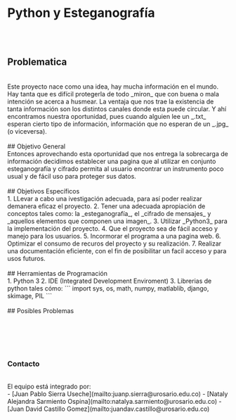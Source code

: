 # Python y Esteganografía
<br/> <br/>

## Problematica
<br/>
Este proyecto nace como una idea, hay mucha información en el mundo. Hay tanta que es difícil protegerla de todo _miron_ que con buena o mala intención se acerca a husmear. La ventaja que nos trae la existencia de tanta información son los distintos canales donde esta puede circular. Y ahí encontramos nuestra oportunidad, pues cuando alguien lee un _.txt_ esperan cierto tipo de información, información que no esperan de un _.jpg_ (o viceversa).
<br/> <br/>
## Objetivo General
<br/>
Entonces aprovechando esta oportunidad que nos entrega la sobrecarga de información decidimos establecer una pagina que al utilizar en conjunto esteganografía y cifrado permita al usuario encontrar un instrumento poco usual y de fácil uso para proteger sus datos.
<br/> <br/>
## Objetivos Específicos
<br/>
1. LLevar a cabo una ivestigación adecuada, para así poder realizar demanera eficaz el proyecto.  
2. Tener una adecuada apropiación de conceptos tales como: la _esteganografía_, el _cifrado de mensajes_  y _aquellos elementos que componen una imagen_.
3. Utilizar _Python3_ para la implementación del proyecto.
4. Que el proyecto sea de fácil acceso y manejo para los usuarios.
5. Incormorar el programa a una pagina web.
6. Optimizar el consumo de recuros del proyecto y su realización.
7. Realizar una documentación eficiente, con el fin de posibilitar un facil acceso y para usos futuros.
<br/> <br/>
## Herramientas de Programación
<br/>
1. Python 3
2. IDE (Integrated Development Enviroment)
3. Librerias de python tales cómo:
```
import sys, os, math, numpy, matlablib, django, skimage, PIL
```
<br/> <br/>
## Posibles Problemas
<br/>

<br/> <br/>
---
### Contacto
<br/>
El equipo está integrado por:
<br/>
- [Juan Pablo Sierra Useche](mailto:juanp.sierra@urosario.edu.co)
- [Nataly Alejandra Sarmiento Ospina](mailto:natalya.sarmiento@urosario.edu.co)
- [Juan David Castillo Gomez](mailto:juandav.castillo@urosario.edu.co)
